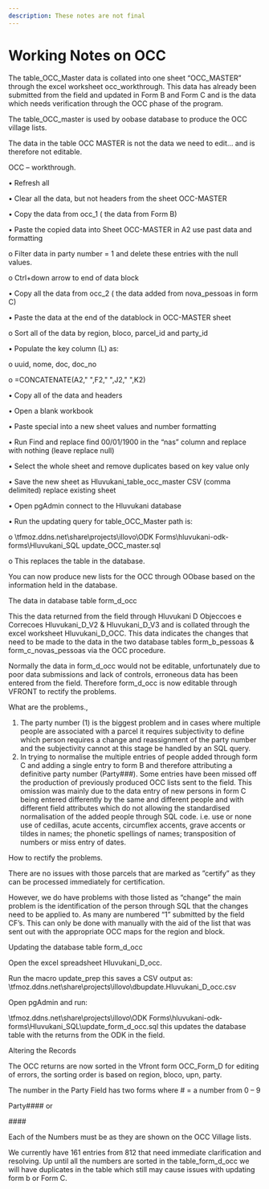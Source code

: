 ```yaml
---
description: These notes are not final
---
```


# Working Notes on OCC

The table\_OCC\_Master data is collated into one sheet “OCC\_MASTER” through the excel worksheet occ\_workthrough. This data has already been submitted from the field and updated in Form B and Form C and is the data which needs verification through the OCC phase of the program.

The table\_OCC\_master is used by oobase database to produce the OCC village lists.

The data in the table OCC MASTER is not the data we need to edit… and is therefore not editable.

OCC – workthrough.

• Refresh all

• Clear all the data, but not headers from the sheet OCC-MASTER

• Copy the data from occ\_1 \( the data from Form B\)

• Paste the copied data into Sheet OCC-MASTER in A2 use past data and formatting

o Filter data in party number = 1 and delete these entries with the null values.

o Ctrl+down arrow to end of data block

• Copy all the data from occ\_2 \( the data added from nova\_pessoas in form C\)

• Paste the data at the end of the datablock in OCC-MASTER sheet

o Sort all of the data by region, bloco, parcel\_id and party\_id

• Populate the key column \(L\) as:

o uuid, nome, doc, doc\_no

o =CONCATENATE\(A2," ",F2," ",J2," ",K2\)

• Copy all of the data and headers

• Open a blank workbook

• Paste special into a new sheet values and number formatting

• Run Find and replace find 00/01/1900 in the “nas” column and replace with nothing \(leave replace null\)

• Select the whole sheet and remove duplicates based on key value only

• Save the new sheet as Hluvukani\_table\_occ\_master CSV \(comma delimited\) replace existing sheet

• Open pgAdmin connect to the Hluvukani database

• Run the updating query for table\_OCC\_Master path is:

o \tfmoz.ddns.net\share\projects\illovo\ODK Forms\hluvukani-odk-forms\Hluvukani\_SQL update\_OCC\_master.sql

o This replaces the table in the database.

You can now produce new lists for the OCC through OObase based on the information held in the database.

The data in database table form\_d\_occ

This the data returned from the field through Hluvukani D Objeccoes e Correcoes Hluvukani\_D\_V2 & Hluvukani\_D\_V3 and is collated through the excel worksheet Hluvukani\_D\_OCC. This data indicates the changes that need to be made to the data in the two database tables form\_b\_pessoas & form\_c\_novas\_pessoas via the OCC procedure.

Normally the data in form\_d\_occ would not be editable, unfortunately due to poor data submissions and lack of controls, erroneous data has been entered from the field. Therefore form\_d\_occ is now editable through VFRONT to rectify the problems.

What are the problems.,

1. The party number \(1\) is the biggest problem and in cases where multiple people are associated with a parcel it requires subjectivity to define which person requires a change and reassignment of the party number and the subjectivity cannot at this stage be handled by an SQL query.
2. In trying to normalise the multiple entries of people added through form C and adding a single entry to form B and therefore attributing a definitive party number \(Party\#\#\#\). Some entries have been missed off the production of previously produced OCC lists sent to the field. This omission was mainly due to the data entry of new persons in form C being entered differently by the same and different people and with different field attributes which do not allowing the standardised normalisation of the added people through SQL code. i.e. use or none use of cedillas, acute accents, circumflex accents, grave accents or tildes in names; the phonetic spellings of names; transposition of numbers or miss entry of dates.

How to rectify the problems.

There are no issues with those parcels that are marked as ”certify” as they can be processed immediately for certification.

However, we do have problems with those listed as “change” the main problem is the identification of the person through SQL that the changes need to be applied to. As many are numbered “1” submitted by the field CF’s. This can only be done with manually with the aid of the list that was sent out with the appropriate OCC maps for the region and block.

Updating the database table form\_d\_occ

Open the excel spreadsheet Hluvukani\_D\_occ.

Run the macro update\_prep this saves a CSV output as: \tfmoz.ddns.net\share\projects\illovo\dbupdate.Hluvukani\_D\_occ.csv

Open pgAdmin and run:

\tfmoz.ddns.net\share\projects\illovo\ODK Forms\hluvukani-odk-forms\Hluvukani\_SQL\update\_form\_d\_occ.sql this updates the database table with the returns from the ODK in the field.

Altering the Records

The OCC returns are now sorted in the Vfront form OCC\_Form\_D for editing of errors, the sorting order is based on region, bloco, upn, party.

The number in the Party Field has two forms where \# = a number from 0 – 9

Party\#\#\#\# or

\#\#\#\#

Each of the Numbers must be as they are shown on the OCC Village lists.

We currently have 161 entries from 812 that need immediate clarification and resolving. Up until all the numbers are sorted in the table\_form\_d\_occ we will have duplicates in the table which still may cause issues with updating form b or Form C.

